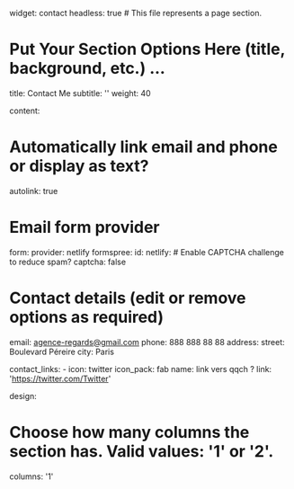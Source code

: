 widget: contact
headless: true  # This file represents a page section.

# Put Your Section Options Here (title, background, etc.) ...
title: Contact Me
subtitle: ''
weight: 40

content:
  # Automatically link email and phone or display as text?
  autolink: true

  # Email form provider
  form:
    provider: netlify
    formspree:
      id:
    netlify:
      # Enable CAPTCHA challenge to reduce spam?
      captcha: false

  # Contact details (edit or remove options as required)
  email: agence-regards@gmail.com
  phone: 888 888 88 88
  address:
    street: Boulevard Péreire
    city: Paris 

  contact_links:
    - icon: twitter
      icon_pack: fab
      name: link vers qqch ? 
      link: 'https://twitter.com/Twitter'

design:
  # Choose how many columns the section has. Valid values: '1' or '2'.
  columns: '1'
